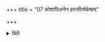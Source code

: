 +++
title = "07 कोशापिधानेन हरन्तीत्येकेषाम्"

+++

<details><summary>थिते</summary>

7. According to some (ritualists) they carry (the sacrificial breads) by means of a lid of a box.
</details>
